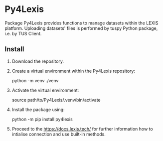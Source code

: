 # Py4Lexis

Package Py4Lexis provides functions to manage datasets within the LEXIS platform. 
Uploading datasets' files is performed by tuspy Python package, i.e. by TUS Client.

## Install
1. Download the repository.
2. Create a virtual environment within the Py4Lexis repository:
      
      python -m venv ./venv
   
3. Activate the virtual environment:
      
      source path/to/Py4Lexis/.venv/bin/activate

4. Install the package using:

      python -m pip install py4lexis
    
5. Proceed to the https://docs.lexis.tech/ for further information how to intialise connection and use built-in methods.